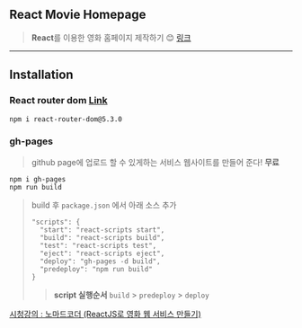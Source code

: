 ## React Movie Homepage
>**React**를 이용한 영화 홈페이지 제작하기 😊
[링크](https://ara-ro.github.io/react-movie/)
---

## Installation
### React router dom [Link](https://v5.reactrouter.com/web/guides/quick-start)
```
npm i react-router-dom@5.3.0
``` 

### gh-pages
> github page에 업로드 할 수 있게하는 서비스
웹사이트를 만들어 준다! **무료**
```
npm i gh-pages
npm run build
```
> build 후 ``package.json`` 에서 아래 소스 추가
> ```
> "scripts": {
>   "start": "react-scripts start",
>   "build": "react-scripts build",
>   "test": "react-scripts test",
>   "eject": "react-scripts eject",
>   "deploy": "gh-pages -d build",
>   "predeploy": "npm run build"
> }
> ```
> > **script 실행순서** 
> > ``build`` > ``predeploy`` > ``deploy``



[시청강의 : 노마드코더
(ReactJS로 영화 웹 서비스 만들기)](https://nomadcoders.co/react-for-beginners/lobby, "강의페이지로 이동")

